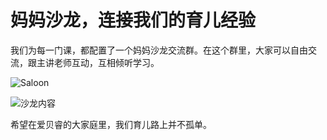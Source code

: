 # 妈妈沙龙，连接我们的育儿经验

我们为每一门课，都配置了一个妈妈沙龙交流群。在这个群里，大家可以自由交流，跟主讲老师互动，互相倾听学习。

![Saloon](http://pic1.ibraintv.com/2017030269309HB-Saloon.jpg)

![沙龙内容](http://pic1.ibraintv.com/2017030264359HB-SaloonContent.jpg)

希望在爱贝睿的大家庭里，我们育儿路上并不孤单。


